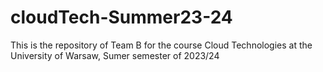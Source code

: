 # cloudTech-Summer23-24
This is the repository of Team B for the course Cloud Technologies at the University of Warsaw, Sumer semester of 2023/24
